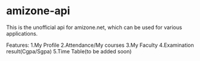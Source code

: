 # amizone-api
This is the unofficial api for amizone.net, which can be used for various applications.

Features:
1.My Profile
2.Attendance/My courses
3.My Faculty
4.Examination result(Cgpa/Sgpa)
5.Time Table(to be added soon)
